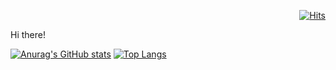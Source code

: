  <div align=right>
	
[![Hits](https://hits.seeyoufarm.com/api/count/incr/badge.svg?url=https%3A%2F%2Fgithub.com%2Fheesmile0310&count_bg=%23FFF78C&title_bg=%23555555&icon=github.svg&icon_color=%23E7E7E7&title=hits&edge_flat=false)](https://hits.seeyoufarm.com)
	
  </div>
  
Hi there!

[![Anurag's GitHub stats](https://github-readme-stats.vercel.app/api?username=heesmile0310)](https://github.com/anuraghazra/github-readme-stats)
[![Top Langs](https://github-readme-stats.vercel.app/api/top-langs/?username=heesmile0310&langs_count=6&layout=compact&theme=white)](https://github.com/heesmile0310/heesmile0310)
